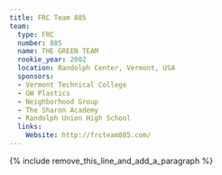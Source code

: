 ```yaml
---
title: FRC Team 885
team:
  type: FRC
  number: 885
  name: THE GREEN TEAM
  rookie_year: 2002
  location: Randolph Center, Vermont, USA
  sponsors:
  - Vermont Technical College
  - GW Plastics
  - Neighborhood Group
  - The Sharon Academy
  - Randolph Union High School
  links:
    Website: http://frcteam885.com/
---
```


{% include remove_this_line_and_add_a_paragraph %}